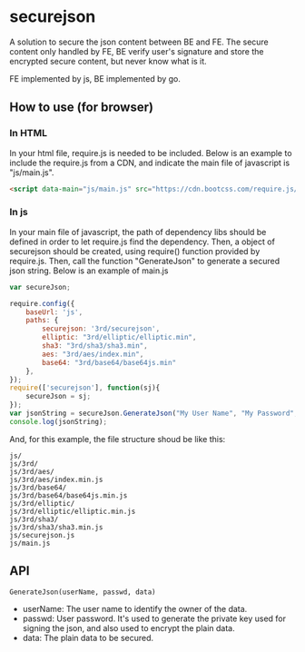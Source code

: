 # securejson
A solution to secure the json content between BE and FE. The secure content only handled by FE, BE verify user's signature and store the encrypted secure content, but never know what is it. 

FE implemented by js, BE implemented by go.

## How to use (for browser)

### In HTML
In your html file, require.js is needed to be included.
Below is an example to include the require.js from a CDN, and indicate the main file of javascript is "js/main.js".
```html
<script data-main="js/main.js" src="https://cdn.bootcss.com/require.js/2.3.5/require.js"></script>
```

### In js
In your main file of javascript, the path of dependency libs should be defined in order to let require.js find the dependency.
Then, a object of securejson should be created, using require() function provided by require.js.
Then, call the function "GenerateJson" to generate a secured json string.
Below is an example of main.js
```javascript
var secureJson;

require.config({
	baseUrl: 'js',
	paths: {
		securejson: '3rd/securejson',
		elliptic: "3rd/elliptic/elliptic.min",
		sha3: "3rd/sha3/sha3.min",
		aes: "3rd/aes/index.min",
		base64: "3rd/base64/base64js.min"
	},
});
require(['securejson'], function(sj){
	secureJson = sj;
});
var jsonString = secureJson.GenerateJson("My User Name", "My Password", "My sucure data");
console.log(jsonString);
```

And, for this example, the file structure shoud be like this:
```
js/
js/3rd/
js/3rd/aes/
js/3rd/aes/index.min.js
js/3rd/base64/
js/3rd/base64/base64js.min.js
js/3rd/elliptic/
js/3rd/elliptic/elliptic.min.js
js/3rd/sha3/
js/3rd/sha3/sha3.min.js
js/securejson.js
js/main.js
```

## API
```
GenerateJson(userName, passwd, data)
```
- userName: The user name to identify the owner of the data.
- passwd: User password. It's used to generate the private key used for signing the json, and also used to encrypt the plain data.
- data: The plain data to be secured.

